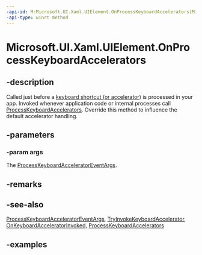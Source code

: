 ```yaml
---
-api-id: M:Microsoft.UI.Xaml.UIElement.OnProcessKeyboardAccelerators(Microsoft.UI.Xaml.Input.ProcessKeyboardAcceleratorEventArgs)
-api-type: winrt method
---
```


<!-- Method syntax.
virtual protected void UIElement.OnProcessKeyboardAccelerators(ProcessKeyboardAcceleratorEventArgs args)
-->

# Microsoft.UI.Xaml.UIElement.OnProcessKeyboardAccelerators

## -description
Called just before a [keyboard shortcut (or accelerator)](../microsoft.ui.xaml.input/keyboardaccelerator.md) is processed in your app. Invoked whenever application code or internal processes call [ProcessKeyboardAccelerators](uielement_processkeyboardaccelerators.md). Override this method to influence the default accelerator handling.

## -parameters
### -param args
The [ProcessKeyboardAcceleratorEventArgs](../microsoft.ui.xaml.input/processkeyboardacceleratoreventargs.md).

## -remarks

## -see-also
[ProcessKeyboardAcceleratorEventArgs](../microsoft.ui.xaml.input/processkeyboardacceleratoreventargs.md), [TryInvokeKeyboardAccelerator](uielement_tryinvokekeyboardaccelerator_236549054.md), [OnKeyboardAcceleratorInvoked](uielement_onkeyboardacceleratorinvoked_964083415.md), [ProcessKeyboardAccelerators](uielement_processkeyboardaccelerators.md)


## -examples

